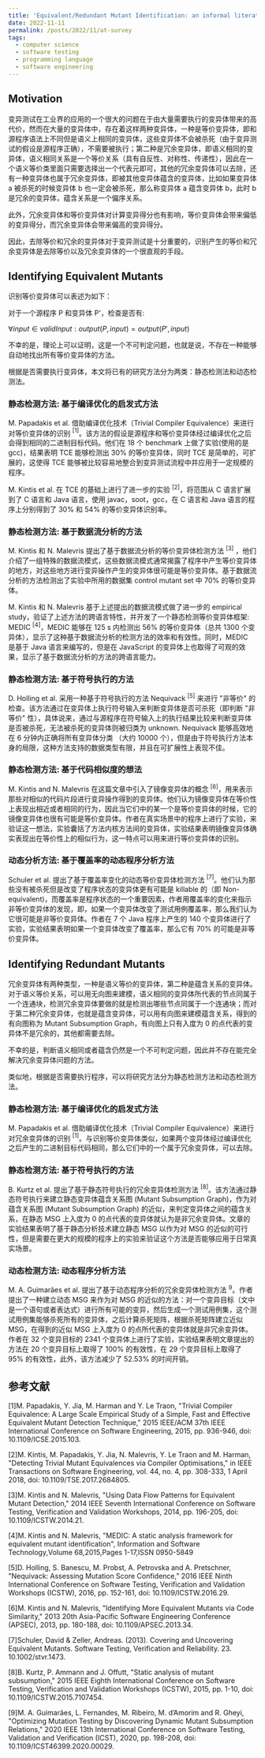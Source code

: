 ```yaml
---
title: 'Equivalent/Redundant Mutant Identification: an informal literature review'
date: 2022-11-11
permalink: /posts/2022/11/at-survey
tags:
  - computer science
  - software testing
  - programming language
  - software engineering
---
```

## Motivation

变异测试在工业界的应用的一个很大的问题在于由大量需要执行的变异体带来的高代价，然而在大量的变异体中，存在着这样两种变异体，一种是等价变异体，即和源程序语法上不同但是语义上相同的变异体，这些变异体不会被杀死（由于变异测试的假设是源程序正确），不需要被执行；第二种是冗余变异体，即语义相同的变异体，语义相同关系是一个等价关系（具有自反性、对称性、传递性），因此在一个语义等价类里面只需要选择出一个代表元即可，其他的冗余变异体可以去除，还有一种变异体也属于冗余变异体，即被其他变异体蕴含的变异体，比如如果变异体 a 被杀死的时候变异体 b 也一定会被杀死，那么称变异体 a 蕴含变异体 b，此时 b 是冗余的变异体，蕴含关系是一个偏序关系。

此外，冗余变异体和等价变异体对计算变异得分也有影响，等价变异体会带来偏低的变异得分，而冗余变异体会带来偏高的变异得分。

因此，去除等价和冗余的变异体对于变异测试是十分重要的，识别产生的等价和冗余变异体是去除等价以及冗余变异体的一个很直观的手段。

## Identifying Equivalent Mutants

识别等价变异体可以表述为如下：

对于一个源程序 P 和变异体 P'，检查是否有:

$\forall input\in validInput: output(P, input) = output(P', input)$

不幸的是，理论上可以证明，这是一个不可判定问题，也就是说，不存在一种能够自动地找出所有等价变异体的方法。

根据是否需要执行变异体，本文将已有的研究方法分为两类：静态检测法和动态检测法。

### 静态检测方法: 基于编译优化的启发式方法

M. Papadakis et al. 借助编译优化技术（Trivial Compiler Equivalence）来进行对等价变异体的识别 $^{[1]}$。该方法的假设是源程序和等价变异体经过编译优化之后会得到相同的二进制目标代码。他们在 18 个 benchmark 上做了实验(使用的是 gcc)，结果表明 TCE 能够检测出 30% 的等价变异体，同时 TCE 是简单的，可扩展的，这使得 TCE 能够被比较容易地整合到变异测试流程中并应用于一定规模的程序。

M. Kintis et al. 在 TCE 的基础上进行了进一步的实验 $^{[2]}$，将范围从 C 语言扩展到了 C 语言和 Java 语言，使用 javac，soot，gcc，在 C 语言和 Java 语言的程序上分别得到了 30% 和 54% 的等价变异体识别率。

### 静态检测方法: 基于数据流分析的方法

M. Kintis 和 N. Malevris 提出了基于数据流分析的等价变异体检测方法 $^{[3]}$ ，他们介绍了一组特殊的数据流模式，这些数据流模式通常揭露了程序中产生等价变异体的地方，对这些地方进行变异操作产生的变异体很可能是等价变异体。基于数据流分析的方法检测出了实验中所用的数据集 control mutant set 中 70% 的等价变异体。

M. Kintis 和 N. Malevris 基于上述提出的数据流模式做了进一步的 empirical study，验证了上述方法的跨语言特性，并开发了一个静态检测等价变异体框架: MEDIC $^{[4]}$，MEDIC 能够在 125 s 内检测出 56% 的等价变异体（总共 1300 个变异体），显示了这种基于数据流分析的检测方法的效率和有效性。同时，MEDIC 是基于 Java 语言来编写的，但是在 JavaScript 的变异体上也取得了可观的效果，显示了基于数据流分析的方法的跨语言能力。

### 静态检测方法: 基于符号执行的方法

D. Holling et al.  采用一种基于符号执行的方法 Nequivack $^{[5]}$ 来进行 "非等价" 的检查。该方法通过在变异体上执行符号输入来判断变异体是否可杀死（即判断 "非等价" 性），具体说来，通过与源程序在符号输入上的执行结果比较来判断变异体是否被杀死，无法被杀死的变异体则被归类为 unknown. Nequivack 能够高效地在 6 分钟内正确将所有变异体分类 （大约 10000 个），但是由于符号执行方法本身的局限，这种方法支持的数据类型有限，并且在可扩展性上表现不佳。 

### 静态检测方法: 基于代码相似度的想法

M. Kintis and N. Malevris 在这篇文章中引入了镜像变异体的概念 $^{[6]}$，用来表示那些对相似的代码片段进行变异操作得到的变异体。他们认为镜像变异体在等价性上表现出相近或者相同的行为，因此当它们中的某一个是等价变异体的时候，它的镜像变异体也很有可能是等价变异体。作者在真实场景中的程序上进行了实验，来验证这一想法，实验囊括了方法内核方法间的变异体，实验结果表明镜像变异体确实表现出在等价性上的相似行为，这一特点可以用来进行等价变异体的识别。

### 动态分析方法: 基于覆盖率的动态程序分析方法

Schuler et al. 提出了基于覆盖率变化的动态等价变异体检测方法 $^{[7]}$。他们认为那些没有被杀死但是改变了程序状态的变异体更有可能是 killable 的（即 Non-equivalent)，而覆盖率是程序状态的一个重要因素，作者用覆盖率的变化来指示非等价变异体的发现，即，如果一个变异体改变了测试用例覆盖率，那么我们认为它很可能是非等价变异体。作者在 7 个 Java 程序上产生的 140 个变异体进行了实验，实验结果表明如果一个变异体改变了覆盖率，那么它有 70% 的可能是非等价变异体。

## Identifying Redundant Mutants

冗余变异体有两种类型，一种是语义等价的变异体，第二种是蕴含关系的变异体。对于语义等价关系，可以用无向图来建模，语义相同的变异体所代表的节点同属于一个连通块，检测冗余变异体要做的就是检测出哪些节点同属于一个连通块；而对于第二种冗余变异体，也就是蕴含变异体，可以用有向图来建模蕴含关系，得到的有向图称为 Mutant Subsumption Graph，有向图上只有入度为 0 的点代表的变异体不是冗余的，其他都需要去除。

不幸的是，判断语义相同或者蕴含仍然是一个不可判定问题，因此并不存在能完全解决冗余变异体问题的方法。

类似地，根据是否需要执行程序，可以将研究方法分为静态检测方法和动态检测方法。

### 静态检测方法: 基于编译优化的启发式方法

M. Papadakis et al. 借助编译优化技术（Trivial Compiler Equivalence）来进行对冗余变异体的识别 $^{[1]}$。与识别等价变异体类似，如果两个变异体经过编译优化之后产生的二进制目标代码相同，那么它们中的一个属于冗余变异体，可以去除。

### 静态检测方法: 基于符号执行的方法

B. Kurtz et al. 提出了基于静态符号执行的冗余变异体检测方法 $^{[8]}$。该方法通过静态符号执行来建立静态变异体蕴含关系图 (Mutant Subsumption Graph)，作为对蕴含关系图 (Mutant Subsumption Graph) 的近似，来判定变异体之间的蕴含关系，在静态 MSG 上入度为 0 的点代表的变异体就认为是非冗余变异体。文章的实验结果表明了基于静态分析技术建立静态 MSG 以作为对 MSG 的近似的可行性，但是需要在更大的规模的程序上的实验来验证这个方法是否能够应用于日常真实场景。

### 动态检测方法: 动态程序分析方法

M. A. Guimarães et al. 提出了基于动态程序分析的冗余变异体检测方法 $^{9}$。作者提出了一种建立动态 MSG 来作为对 MSG 的近似的方法：对一个变异目标（文中是一个语句或者表达式）进行所有可能的变异，然后生成一个测试用例集，这个测试用例集能够杀死所有的变异体，之后计算杀死矩阵，根据杀死矩阵建立近似 MSG，在得到的近似 MSG 上入度为 0 的点所代表的变异体就是非冗余变异体。作者在 32 个变异目标的 2341 个变异体上进行了实验，实验结果表明文章提出的方法在 20 个变异目标上取得了 100% 的有效性，在 29 个变异目标上取得了 95% 的有效性，此外，该方法减少了 52.53% 的时间开销。

## 参考文献

[1]M. Papadakis, Y. Jia, M. Harman and Y. Le Traon, "Trivial Compiler Equivalence: A Large Scale Empirical Study of a Simple, Fast and Effective Equivalent Mutant Detection Technique," 2015 IEEE/ACM 37th IEEE International Conference on Software Engineering, 2015, pp. 936-946, doi: 10.1109/ICSE.2015.103.

[2]M. Kintis, M. Papadakis, Y. Jia, N. Malevris, Y. Le Traon and M. Harman, "Detecting Trivial Mutant Equivalences via Compiler Optimisations," in IEEE Transactions on Software Engineering, vol. 44, no. 4, pp. 308-333, 1 April 2018, doi: 10.1109/TSE.2017.2684805.

[3]M. Kintis and N. Malevris, "Using Data Flow Patterns for Equivalent Mutant Detection," 2014 IEEE Seventh International Conference on Software Testing, Verification and Validation Workshops, 2014, pp. 196-205, doi: 10.1109/ICSTW.2014.21.

[4]M. Kintis and N. Malevris, "MEDIC: A static analysis framework for equivalent mutant identification", Information and Software Technology,Volume 68,2015,Pages 1-17,ISSN 0950-5849

[5]D. Holling, S. Banescu, M. Probst, A. Petrovska and A. Pretschner, "Nequivack: Assessing Mutation Score Confidence," 2016 IEEE Ninth International Conference on Software Testing, Verification and Validation Workshops (ICSTW), 2016, pp. 152-161, doi: 10.1109/ICSTW.2016.29.

[6]M. Kintis and N. Malevris, "Identifying More Equivalent Mutants via Code Similarity," 2013 20th Asia-Pacific Software Engineering Conference (APSEC), 2013, pp. 180-188, doi: 10.1109/APSEC.2013.34.

[7]Schuler, David & Zeller, Andreas. (2013). Covering and Uncovering Equivalent Mutants. Software Testing, Verification and Reliability. 23. 10.1002/stvr.1473. 

[8]B. Kurtz, P. Ammann and J. Offutt, "Static analysis of mutant subsumption," 2015 IEEE Eighth International Conference on Software Testing, Verification and Validation Workshops (ICSTW), 2015, pp. 1-10, doi: 10.1109/ICSTW.2015.7107454.

[9]M. A. Guimarães, L. Fernandes, M. Ribeiro, M. d’Amorim and R. Gheyi, "Optimizing Mutation Testing by Discovering Dynamic Mutant Subsumption Relations," 2020 IEEE 13th International Conference on Software Testing, Validation and Verification (ICST), 2020, pp. 198-208, doi: 10.1109/ICST46399.2020.00029.